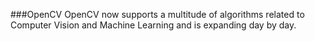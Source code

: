  ###OpenCV
 OpenCV now supports a multitude of algorithms related to Computer Vision and Machine Learning and is expanding day by day.
 